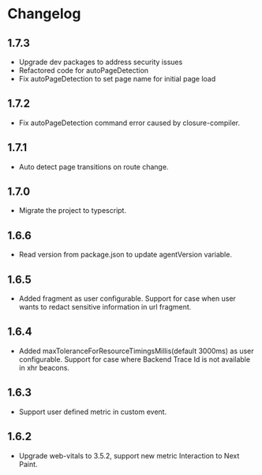 # Changelog


## 1.7.3

- Upgrade dev packages to address security issues
- Refactored code for autoPageDetection
- Fix autoPageDetection to set page name for initial page load

## 1.7.2

- Fix autoPageDetection command error caused by closure-compiler.

## 1.7.1

- Auto detect page transitions on route change.

## 1.7.0

- Migrate the project to typescript.

## 1.6.6

- Read version from package.json to update agentVersion variable.

## 1.6.5

- Added fragment as user configurable. Support for case when user wants to redact sensitive information in url fragment.

## 1.6.4

- Added maxToleranceForResourceTimingsMillis(default 3000ms) as user configurable. Support for case where Backend Trace Id is not available in xhr beacons.

## 1.6.3

- Support user defined metric in custom event.

## 1.6.2

- Upgrade web-vitals to 3.5.2, support new metric Interaction to Next Paint.
